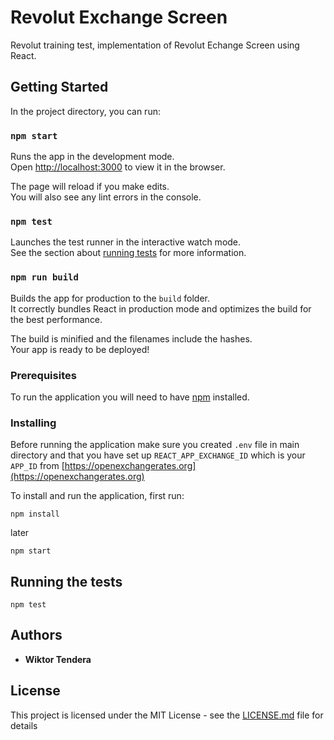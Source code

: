 # Revolut Exchange Screen

Revolut training test, implementation of Revolut Echange Screen using React. 

## Getting Started

In the project directory, you can run:

### `npm start`

Runs the app in the development mode.<br />
Open [http://localhost:3000](http://localhost:3000) to view it in the browser.

The page will reload if you make edits.<br />
You will also see any lint errors in the console.

### `npm test`

Launches the test runner in the interactive watch mode.<br />
See the section about [running tests](https://facebook.github.io/create-react-app/docs/running-tests) for more information.

### `npm run build`

Builds the app for production to the `build` folder.<br />
It correctly bundles React in production mode and optimizes the build for the best performance.

The build is minified and the filenames include the hashes.<br />
Your app is ready to be deployed!

### Prerequisites

To run the application you will need to have [npm](https://www.npmjs.com/get-npm) installed.

### Installing

Before running the application make sure you created `.env` file in main directory and that you have set up `REACT_APP_EXCHANGE_ID` which is your `APP_ID` from [https://openexchangerates.org](https://openexchangerates.org)

To install and run the application, first run:

```
npm install
```

later

```
npm start
```


## Running the tests
`npm test`

## Authors

* **Wiktor Tendera** 

## License

This project is licensed under the MIT License - see the [LICENSE.md](LICENSE.md) file for details